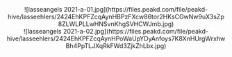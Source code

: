 <center>![lasseangels 2021-a-01.jpg](https://files.peakd.com/file/peakd-hive/lasseehlers/2424EhKPFZcqAynHBPzFXcw86tor2HKsCGwNw9uX3sZp8ZLWLPLLwHNSvnKhgSVHCWJmb.jpg)
</center>

<center>
![lasseangels 2021-a-02.jpg](https://files.peakd.com/file/peakd-hive/lasseehlers/2424EhKPFZcqAynHPoWaUpYDyAnfoys7K8XnHUrgWrxhwBh4PpTLJXqRkFWd3ZjkZhLbx.jpg)
</center>
